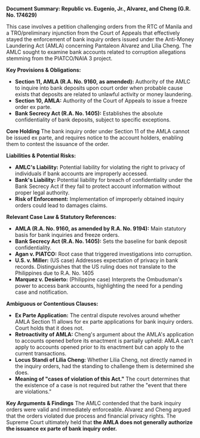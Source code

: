 **Document Summary: Republic vs. Eugenio, Jr., Alvarez, and Cheng (G.R. No. 174629)**

This case involves a petition challenging orders from the RTC of Manila and a TRO/preliminary injunction from the Court of Appeals that effectively stayed the enforcement of bank inquiry orders issued under the Anti-Money Laundering Act (AMLA) concerning Pantaleon Alvarez and Lilia Cheng. The AMLC sought to examine bank accounts related to corruption allegations stemming from the PIATCO/NAIA 3 project.

**Key Provisions & Obligations:**

*   **Section 11, AMLA (R.A. No. 9160, as amended):** Authority of the AMLC to inquire into bank deposits upon court order when probable cause exists that deposits are related to unlawful activity or money laundering.
*   **Section 10, AMLA:** Authority of the Court of Appeals to issue a freeze order ex parte.
*   **Bank Secrecy Act (R.A. No. 1405):** Establishes the absolute confidentiality of bank deposits, subject to specific exceptions.

**Core Holding**
The bank inquiry order under Section 11 of the AMLA cannot be issued ex parte, and requires notice to the account holders, enabling them to contest the issuance of the order.

**Liabilities & Potential Risks:**

*   **AMLC's Liability:** Potential liability for violating the right to privacy of individuals if bank accounts are improperly accessed.
*   **Bank's Liability:** Potential liability for breach of confidentiality under the Bank Secrecy Act if they fail to protect account information without proper legal authority.
*   **Risk of Enforcement:** Implementation of improperly obtained inquiry orders could lead to damages claims.

**Relevant Case Law & Statutory References:**

*   **AMLA (R.A. No. 9160, as amended by R.A. No. 9194):** Main statutory basis for bank inquiries and freeze orders.
*   **Bank Secrecy Act (R.A. No. 1405):** Sets the baseline for bank deposit confidentiality.
*   **Agan v. PIATCO:** Root case that triggered investigations into corruption.
*   **U.S. v. Miller:** (US case) Addresses expectation of privacy in bank records. Distinguishes that the US ruling does not translate to the Philippines due to R.A. No. 1405
*   **Marquez v. Desierto:** (Philippine case) Interprets the Ombudsman's power to access bank accounts, highlighting the need for a pending case and notification.

**Ambiguous or Contentious Clauses:**

*   **Ex Parte Application:** The central dispute revolves around whether AMLA Section 11 allows for ex parte applications for bank inquiry orders. Court holds that it does not.
*   **Retroactivity of AMLA:** Cheng's argument about the AMLA's application to accounts opened before its enactment is partially upheld: AMLA can't apply to accounts opened prior to its enactment but can apply to the current transactions.
*   **Locus Standi of Lilia Cheng:** Whether Lilia Cheng, not directly named in the inquiry orders, had the standing to challenge them is determined she does.
*   **Meaning of "cases of violation of this Act."** The court determines that the existence of a case is not required but rather the "event that there are violations."

**Key Arguments & Findings**
The AMLC contended that the bank inquiry orders were valid and immediately enforceable. Alvarez and Cheng argued that the orders violated due process and financial privacy rights.
The Supreme Court ultimately held that **the AMLA does not generally authorize the issuance ex parte of bank inquiry order.**
